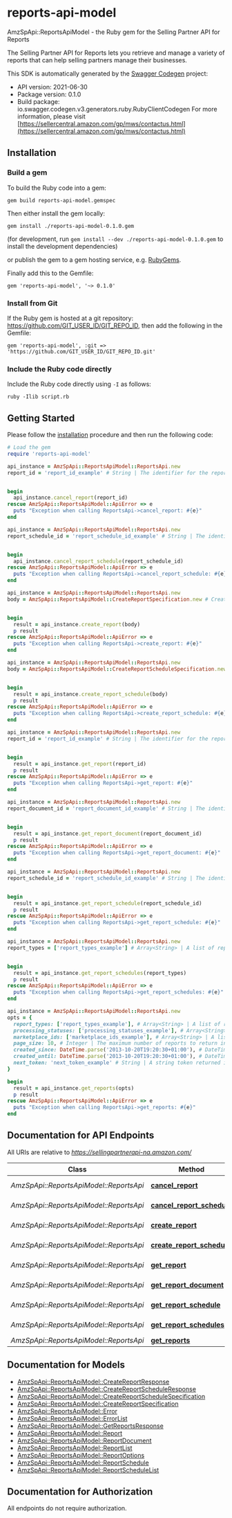 # reports-api-model

AmzSpApi::ReportsApiModel - the Ruby gem for the Selling Partner API for Reports

The Selling Partner API for Reports lets you retrieve and manage a variety of reports that can help selling partners manage their businesses.

This SDK is automatically generated by the [Swagger Codegen](https://github.com/swagger-api/swagger-codegen) project:

- API version: 2021-06-30
- Package version: 0.1.0
- Build package: io.swagger.codegen.v3.generators.ruby.RubyClientCodegen
For more information, please visit [https://sellercentral.amazon.com/gp/mws/contactus.html](https://sellercentral.amazon.com/gp/mws/contactus.html)

## Installation

### Build a gem

To build the Ruby code into a gem:

```shell
gem build reports-api-model.gemspec
```

Then either install the gem locally:

```shell
gem install ./reports-api-model-0.1.0.gem
```
(for development, run `gem install --dev ./reports-api-model-0.1.0.gem` to install the development dependencies)

or publish the gem to a gem hosting service, e.g. [RubyGems](https://rubygems.org/).

Finally add this to the Gemfile:

    gem 'reports-api-model', '~> 0.1.0'

### Install from Git

If the Ruby gem is hosted at a git repository: https://github.com/GIT_USER_ID/GIT_REPO_ID, then add the following in the Gemfile:

    gem 'reports-api-model', :git => 'https://github.com/GIT_USER_ID/GIT_REPO_ID.git'

### Include the Ruby code directly

Include the Ruby code directly using `-I` as follows:

```shell
ruby -Ilib script.rb
```

## Getting Started

Please follow the [installation](#installation) procedure and then run the following code:
```ruby
# Load the gem
require 'reports-api-model'

api_instance = AmzSpApi::ReportsApiModel::ReportsApi.new
report_id = 'report_id_example' # String | The identifier for the report. This identifier is unique only in combination with a seller ID.


begin
  api_instance.cancel_report(report_id)
rescue AmzSpApi::ReportsApiModel::ApiError => e
  puts "Exception when calling ReportsApi->cancel_report: #{e}"
end

api_instance = AmzSpApi::ReportsApiModel::ReportsApi.new
report_schedule_id = 'report_schedule_id_example' # String | The identifier for the report schedule. This identifier is unique only in combination with a seller ID.


begin
  api_instance.cancel_report_schedule(report_schedule_id)
rescue AmzSpApi::ReportsApiModel::ApiError => e
  puts "Exception when calling ReportsApi->cancel_report_schedule: #{e}"
end

api_instance = AmzSpApi::ReportsApiModel::ReportsApi.new
body = AmzSpApi::ReportsApiModel::CreateReportSpecification.new # CreateReportSpecification | 


begin
  result = api_instance.create_report(body)
  p result
rescue AmzSpApi::ReportsApiModel::ApiError => e
  puts "Exception when calling ReportsApi->create_report: #{e}"
end

api_instance = AmzSpApi::ReportsApiModel::ReportsApi.new
body = AmzSpApi::ReportsApiModel::CreateReportScheduleSpecification.new # CreateReportScheduleSpecification | 


begin
  result = api_instance.create_report_schedule(body)
  p result
rescue AmzSpApi::ReportsApiModel::ApiError => e
  puts "Exception when calling ReportsApi->create_report_schedule: #{e}"
end

api_instance = AmzSpApi::ReportsApiModel::ReportsApi.new
report_id = 'report_id_example' # String | The identifier for the report. This identifier is unique only in combination with a seller ID.


begin
  result = api_instance.get_report(report_id)
  p result
rescue AmzSpApi::ReportsApiModel::ApiError => e
  puts "Exception when calling ReportsApi->get_report: #{e}"
end

api_instance = AmzSpApi::ReportsApiModel::ReportsApi.new
report_document_id = 'report_document_id_example' # String | The identifier for the report document.


begin
  result = api_instance.get_report_document(report_document_id)
  p result
rescue AmzSpApi::ReportsApiModel::ApiError => e
  puts "Exception when calling ReportsApi->get_report_document: #{e}"
end

api_instance = AmzSpApi::ReportsApiModel::ReportsApi.new
report_schedule_id = 'report_schedule_id_example' # String | The identifier for the report schedule. This identifier is unique only in combination with a seller ID.


begin
  result = api_instance.get_report_schedule(report_schedule_id)
  p result
rescue AmzSpApi::ReportsApiModel::ApiError => e
  puts "Exception when calling ReportsApi->get_report_schedule: #{e}"
end

api_instance = AmzSpApi::ReportsApiModel::ReportsApi.new
report_types = ['report_types_example'] # Array<String> | A list of report types used to filter report schedules.


begin
  result = api_instance.get_report_schedules(report_types)
  p result
rescue AmzSpApi::ReportsApiModel::ApiError => e
  puts "Exception when calling ReportsApi->get_report_schedules: #{e}"
end

api_instance = AmzSpApi::ReportsApiModel::ReportsApi.new
opts = { 
  report_types: ['report_types_example'], # Array<String> | A list of report types used to filter reports. When reportTypes is provided, the other filter parameters (processingStatuses, marketplaceIds, createdSince, createdUntil) and pageSize may also be provided. Either reportTypes or nextToken is required.
  processing_statuses: ['processing_statuses_example'], # Array<String> | A list of processing statuses used to filter reports.
  marketplace_ids: ['marketplace_ids_example'], # Array<String> | A list of marketplace identifiers used to filter reports. The reports returned will match at least one of the marketplaces that you specify.
  page_size: 10, # Integer | The maximum number of reports to return in a single call.
  created_since: DateTime.parse('2013-10-20T19:20:30+01:00'), # DateTime | The earliest report creation date and time for reports to include in the response, in ISO 8601 date time format. The default is 90 days ago. Reports are retained for a maximum of 90 days.
  created_until: DateTime.parse('2013-10-20T19:20:30+01:00'), # DateTime | The latest report creation date and time for reports to include in the response, in ISO 8601 date time format. The default is now.
  next_token: 'next_token_example' # String | A string token returned in the response to your previous request. nextToken is returned when the number of results exceeds the specified pageSize value. To get the next page of results, call the getReports operation and include this token as the only parameter. Specifying nextToken with any other parameters will cause the request to fail.
}

begin
  result = api_instance.get_reports(opts)
  p result
rescue AmzSpApi::ReportsApiModel::ApiError => e
  puts "Exception when calling ReportsApi->get_reports: #{e}"
end
```

## Documentation for API Endpoints

All URIs are relative to *https://sellingpartnerapi-na.amazon.com/*

Class | Method | HTTP request | Description
------------ | ------------- | ------------- | -------------
*AmzSpApi::ReportsApiModel::ReportsApi* | [**cancel_report**](docs/ReportsApi.md#cancel_report) | **DELETE** /reports/2021-06-30/reports/{reportId} | 
*AmzSpApi::ReportsApiModel::ReportsApi* | [**cancel_report_schedule**](docs/ReportsApi.md#cancel_report_schedule) | **DELETE** /reports/2021-06-30/schedules/{reportScheduleId} | 
*AmzSpApi::ReportsApiModel::ReportsApi* | [**create_report**](docs/ReportsApi.md#create_report) | **POST** /reports/2021-06-30/reports | 
*AmzSpApi::ReportsApiModel::ReportsApi* | [**create_report_schedule**](docs/ReportsApi.md#create_report_schedule) | **POST** /reports/2021-06-30/schedules | 
*AmzSpApi::ReportsApiModel::ReportsApi* | [**get_report**](docs/ReportsApi.md#get_report) | **GET** /reports/2021-06-30/reports/{reportId} | 
*AmzSpApi::ReportsApiModel::ReportsApi* | [**get_report_document**](docs/ReportsApi.md#get_report_document) | **GET** /reports/2021-06-30/documents/{reportDocumentId} | 
*AmzSpApi::ReportsApiModel::ReportsApi* | [**get_report_schedule**](docs/ReportsApi.md#get_report_schedule) | **GET** /reports/2021-06-30/schedules/{reportScheduleId} | 
*AmzSpApi::ReportsApiModel::ReportsApi* | [**get_report_schedules**](docs/ReportsApi.md#get_report_schedules) | **GET** /reports/2021-06-30/schedules | 
*AmzSpApi::ReportsApiModel::ReportsApi* | [**get_reports**](docs/ReportsApi.md#get_reports) | **GET** /reports/2021-06-30/reports | 

## Documentation for Models

 - [AmzSpApi::ReportsApiModel::CreateReportResponse](docs/CreateReportResponse.md)
 - [AmzSpApi::ReportsApiModel::CreateReportScheduleResponse](docs/CreateReportScheduleResponse.md)
 - [AmzSpApi::ReportsApiModel::CreateReportScheduleSpecification](docs/CreateReportScheduleSpecification.md)
 - [AmzSpApi::ReportsApiModel::CreateReportSpecification](docs/CreateReportSpecification.md)
 - [AmzSpApi::ReportsApiModel::Error](docs/Error.md)
 - [AmzSpApi::ReportsApiModel::ErrorList](docs/ErrorList.md)
 - [AmzSpApi::ReportsApiModel::GetReportsResponse](docs/GetReportsResponse.md)
 - [AmzSpApi::ReportsApiModel::Report](docs/Report.md)
 - [AmzSpApi::ReportsApiModel::ReportDocument](docs/ReportDocument.md)
 - [AmzSpApi::ReportsApiModel::ReportList](docs/ReportList.md)
 - [AmzSpApi::ReportsApiModel::ReportOptions](docs/ReportOptions.md)
 - [AmzSpApi::ReportsApiModel::ReportSchedule](docs/ReportSchedule.md)
 - [AmzSpApi::ReportsApiModel::ReportScheduleList](docs/ReportScheduleList.md)

## Documentation for Authorization

 All endpoints do not require authorization.


